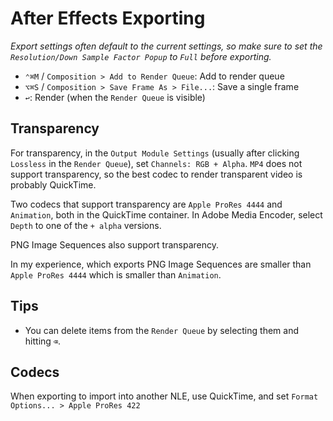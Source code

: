 # After Effects Exporting

*Export settings often default to the current settings, so make sure to set the `Resolution/Down Sample Factor Popup` to `Full` before exporting.*

- `⌃⌘M` / `Composition > Add to Render Queue`: Add to render queue
- `⌥⌘S` / `Composition > Save Frame As > File...`: Save a single frame
- `↩`: Render (when the `Render Queue` is visible)

## Transparency

For transparency, in the `Output Module Settings` (usually after clicking `Lossless` in the `Render Queue`), set `Channels: RGB + Alpha`. `MP4` does not support transparency, so the best codec to render transparent video is probably QuickTime.

Two codecs that support transparency are `Apple ProRes 4444` and `Animation`, both in the QuickTime container. In Adobe Media Encoder, select `Depth` to one of the `+ alpha` versions.

PNG Image Sequences also support transparency.

In my experience, which exports PNG Image Sequences are smaller than `Apple ProRes 4444` which is smaller than `Animation`.

## Tips

- You can delete items from the `Render Queue` by selecting them and hitting `⌫`.

## Codecs

When exporting to import into another NLE, use QuickTime, and set `Format Options... > Apple ProRes 422`
